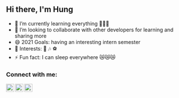 ## Hi there, I'm Hung
- 🌱 I’m currently learning everything 👻👻👻
- 👯 I’m looking to collaborate with other developers for learning and sharing more
- 😄 2021 Goals: having an interesting intern semester 
- 🍻 Interests: ️🏀 ️🎶 ⚽️
- ⚡ Fun fact: I can sleep everywhere 😿😿😿

### Connect with me:

[<img align="left" alt="LinkedIn" width="22px" src="https://cdn.jsdelivr.net/npm/simple-icons@v3/icons/linkedin.svg" />][linkedin]

[<img align="left" alt="Facebook" width="22px" src="https://cdn.jsdelivr.net/npm/simple-icons@v3/icons/facebook.svg" />][facebook]

[<img align="left" alt="Porfolio" width="22px" src="https://cdn.jsdelivr.net/npm/simple-icons@3.13.0/icons/1001tracklists.svg" />][my porfolio]

<br />

[linkedin]: https://www.linkedin.com/in/hungtran-fpt/
[facebook]: https://www.facebook.com/t.m.hung2308/
[my porfolio]: https://www.manhhung-fpt.tk/
